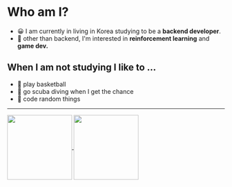 # Who am I?

- 😀 I am currently in living in Korea studying to be a **backend developer**.
- 🤖 other than backend, I'm interested in **reinforcement learning** and **game dev.**

## When I am not studying I like to ...
- 🏀 play basketball
- 🐳 go scuba diving when I get the chance
- 💩 code random things

<hr>

<a href="https://github-readme-stats.vercel.app/api/top-langs/?username=ririro93&layout=compact">
  <img align="center" src="https://github-readme-stats.vercel.app/api/top-langs/?username=ririro93&layout=compact" height="150"/>
</a>
<a href="https://github-readme-stats.vercel.app/api?username=ririro93">
  <img align="center" src="https://github-readme-stats.vercel.app/api?username=ririro93" height="150"/>
</a>
